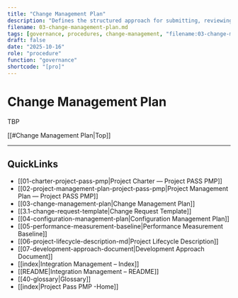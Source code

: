 ```yaml
---
title: "Change Management Plan"
description: "Defines the structured approach for submitting, reviewing, approving, and tracking project changes."
filename: 03-change-management-plan.md
tags: [governance, procedures, change-management, "filename:03-change-management-plan.md"]
draft: false
date: "2025-10-16"
role: "procedure"
function: "governance"
shortcode: "[pro]"
---
```

# Change Management Plan

TBP

[[#Change Management Plan|Top]]

---

## QuickLinks
- [[01-charter-project-pass-pmp|Project Charter — Project PASS PMP]]
- [[02-project-management-plan-project-pass-pmp|Project Management Plan — Project PASS PMP]]
- [[03-change-management-plan|Change Management Plan]]
- [[3.1-change-request-template|Change Request Template]]
- [[04-configuration-management-plan|Configuration Management Plan]]
- [[05-performance-measurement-baseline|Performance Measurement Baseline]]
- [[06-project-lifecycle-description-md|Project Lifecycle Description]]
- [[07-development-approach-document|Development Approach Document]]
- [[index|Integration Management – Index]]
- [[README|Integration Management – README]]
- [[40-glossary|Glossary]]
- [[index|Project Pass PMP -Home]]